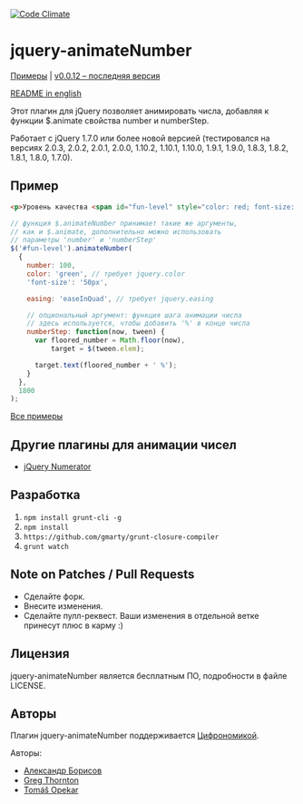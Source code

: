 [![Code Climate](https://codeclimate.com/github/aishek/jquery-animateNumber.png)](https://codeclimate.com/github/aishek/jquery-animateNumber)

jquery-animateNumber
====================

[Примеры](http://aishek.github.io/jquery-animateNumber/) | [v0.0.12 – последняя версия](https://github.com/aishek/jquery-animateNumber/releases/tag/v0.0.12)

[README in english](https://github.com/aishek/jquery-animateNumber)

Этот плагин для jQuery позволяет анимировать числа, добавляя к функции $.animate свойства number и numberStep.

Работает с jQuery 1.7.0 или более новой версией (тестировался на версиях 2.0.3, 2.0.2, 2.0.1, 2.0.0, 1.10.2, 1.10.1, 1.10.0, 1.9.1, 1.9.0, 1.8.3, 1.8.2, 1.8.1, 1.8.0, 1.7.0).

## Пример
```html
<p>Уровень качества <span id="fun-level" style="color: red; font-size: 0px;">0 %</span>.</p>
```

```js
// функция $.animateNumber принимает такие же аргументы,
// как и $.animate, дополнительно можно использовать
// параметры 'number' и 'numberStep'
$('#fun-level').animateNumber(
  {
    number: 100,
    color: 'green', // требует jquery.color
    'font-size': '50px',

    easing: 'easeInQuad', // требует jquery.easing

    // опциональный аргумент: функция шага анимации числа
    // здесь используется, чтобы добавить '%' в конце числа
    numberStep: function(now, tween) {
      var floored_number = Math.floor(now),
          target = $(tween.elem);

      target.text(floored_number + ' %');
    }
  },
  1800
);
```

[Все примеры](http://aishek.github.io/jquery-animateNumber/)

## Другие плагины для анимации чисел

* [jQuery Numerator](http://plugins.jquery.com/numerator/)

## Разработка

1. `npm install grunt-cli -g`
2. `npm install`
3. `https://github.com/gmarty/grunt-closure-compiler`
4. `grunt watch`

## Note on Patches / Pull Requests

* Сделайте форк.
* Внесите изменения.
* Сделайте пулл-реквест. Ваши изменения в отдельной ветке принесут плюс в карму :)

## Лицензия

jquery-animateNumber является бесплатным ПО, подробности в файле LICENSE.

## Авторы

Плагин jquery-animateNumber поддерживается [Цифрономикой](http://cifronomika.ru/).

Авторы:

* [Александр Борисов](https://github.com/aishek)
* [Greg Thornton](https://github.com/xdissent)
* [Tomáš Opekar](https://github.com/topik)
